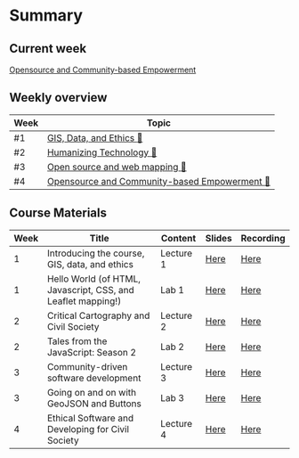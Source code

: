 # Summary

## Current week

[Opensource and Community-based Empowerment](week04.md)

## Weekly overview

|Week|Topic|
|----|-----|
|#1|[GIS, Data, and Ethics :link:](week01.md)|
|#2|[Humanizing Technology :link:](week02.md)|
|#3|[Open source and web mapping :link:](week03.md)|
|#4|[Opensource and Community-based Empowerment :link:](week04.md)|

## Course Materials

|Week | Title | Content | Slides | Recording |
|-----|-------|------|--------|-----------|
|1|Introducing the course, GIS, data, and ethics|Lecture 1|[Here](../materials/AA191_S_W1_Lecture_1.pdf)|[Here](https://ucla.zoom.us/rec/share/Myx7i_4O2k1C3Mewy5h35Cahechc6ttUfQz1h7BteKUVZeC3lMOptu3MwSj_60KH.QKCzesXcQr0cegd8)|
|1|Hello World (of HTML, Javascript, CSS, and Leaflet mapping!)|Lab 1|[Here](../materials/AA191_S_W1_Lab_1.pdf)|[Here](https://ucla.zoom.us/rec/share/nGTyjYqKHijI-Bgv1ivoQws7EywxVT7oIsM-I0_314NIilWQINxPllNLfzbwWQ.pr1d-9qGUDSsGRyt)|
|2|Critical Cartography and Civil Society|Lecture 2|[Here](../materials/AA191_S_W2_Lecture_2.pdf)|[Here](https://ucla.zoom.us/rec/share/gQe9JnDooB_NOvsa90g0868VhBlDxyUFH2cOhL5bxDtoYG1owVM5OE5AFL19Owia.a0s2JhxwI0Ev3P9M)|
|2|Tales from the JavaScript: Season 2|Lab 2|[Here](../materials/AA191_S_W2_Lab_2.pdf)|[Here](https://tinyurl.com/38my9eat)|
|3|Community-driven software development|Lecture 3|[Here](../materials/AA191_S_W3_Lecture_3.pdf)|[Here](https://ucla.zoom.us/rec/share/-PPUt33bv-Wjv0SaclBmL0Clf0Pf8hd3eXjb87wlGpbVDpGJum2HrX0Zs9zdfdyV.vGJR0QBODIr6wyIf)|
|3|Going on and on with GeoJSON and Buttons|Lab 3|[Here](../materials/AA191_S_W3_Lab_3.pdf)|[Here](https://ucla.zoom.us/rec/share/I6YwGNDhoQ3bQrJPMVMBkNwP_bOEHSrUl-r9l2uCmdmXiMV9J2OxxpSeYBtP0lfC.yW6VrIs4lr9Hz8Hw)|
|4|Ethical Software and Developing for Civil Society|Lecture 4|[Here](../materials/AA191_S_W4_Lecture_4.pdf)|[Here](https://ucla.zoom.us/rec/share/UDSvLi5tI4uhXG-vNAbCWxHlf3QyzMp9Om1Pe9Ph6QpAaKtomooKpmbWcBSzKnE4.m-R71g30D-UW9wVx)|
